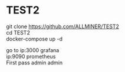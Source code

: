 # TEST2

git clone https://github.com/ALLMINER/TEST2  <br />
cd TEST2 <br />
docker-compose up -d <br />

go to ip:3000 grafana <br />
ip:9090 prometheus <br />
First pass admin admin <br />
